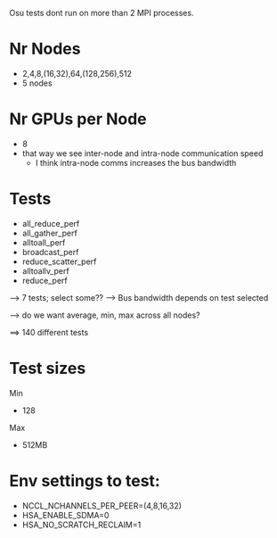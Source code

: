 

Osu tests dont run on more than 2 MPI processes. 

# Nr Nodes

- 2,4,8,(16,32),64,(128,256),512
- 5 nodes

# Nr GPUs per Node
- 8
- that way we see inter-node and intra-node communication speed
  - I think intra-node comms increases the bus bandwidth 

# Tests
- all_reduce_perf
- all_gather_perf
- alltoall_perf
- broadcast_perf
- reduce_scatter_perf
- alltoallv_perf
- reduce_perf

--> 7 tests; select some??
--> Bus bandwidth depends on test selected

--> do we want average, min, max across all nodes? 

==> 140 different tests

# Test sizes

Min
- 128

Max
- 512MB

# Env settings to test:
- NCCL_NCHANNELS_PER_PEER=(4,8,16,32)
- HSA_ENABLE_SDMA=0
- HSA_NO_SCRATCH_RECLAIM=1

